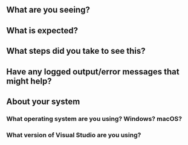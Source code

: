 <!--
Thank you so much for your contribution. Before you submit an issue, please read the following:

1. Ensure you have read over contribution guidelines in the README: https://github.com/XamarinUniversity/CSC353/blob/master/README.md.

2. If you have a question, please submit it via the Xamarin University forum: https://forums.xamarin.com/categories/university

3. Delete everything in this comment block.
-->

## What are you seeing?

## What is expected?

## What steps did you take to see this?

## Have any logged output/error messages that might help?

## About your system

### What operating system are you using? Windows? macOS?

### What version of Visual Studio are you using?
